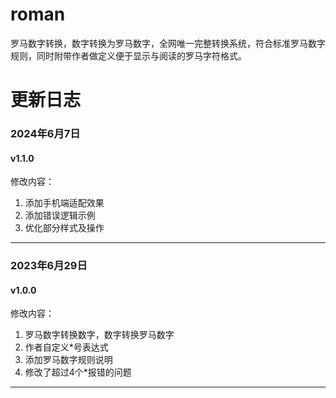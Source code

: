 # roman
罗马数字转换，数字转换为罗马数字，全网唯一完整转换系统，符合标准罗马数字规则，同时附带作者做定义便于显示与阅读的罗马字符格式。





更新日志
==

### 2024年6月7日

#### v1.1.0

修改内容：

1. 添加手机端适配效果
2. 添加错误逻辑示例
3. 优化部分样式及操作

---

### 2023年6月29日

#### v1.0.0

修改内容：

1. 罗马数字转换数字，数字转换罗马数字
2. 作者自定义\*号表达式
3. 添加罗马数字规则说明
4. 修改了超过4个\*报错的问题

---
